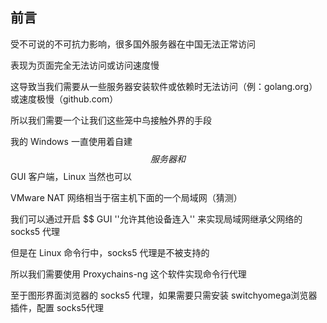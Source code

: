 ## 前言

受不可说的不可抗力影响，很多国外服务器在中国无法正常访问

表现为页面完全无法访问或访问速度慢

这导致当我们需要从一些服务器安装软件或依赖时无法访问（例：golang.org）或速度极慢（github.com）

所以我们需要一个让我们这些笼中鸟接触外界的手段

我的 Windows 一直使用着自建 $$ 服务器和 $$ GUI 客户端，Linux 当然也可以



VMware NAT 网络相当于宿主机下面的一个局域网（猜测）

我们可以通过开启 $$ GUI ''允许其他设备连入'' 来实现局域网继承父网络的 socks5 代理

但是在 Linux 命令行中，socks5 代理是不被支持的

所以我们需要使用 Proxychains-ng 这个软件实现命令行代理

至于图形界面浏览器的 socks5 代理，如果需要只需安装 switchyomega浏览器插件，配置 socks5代理